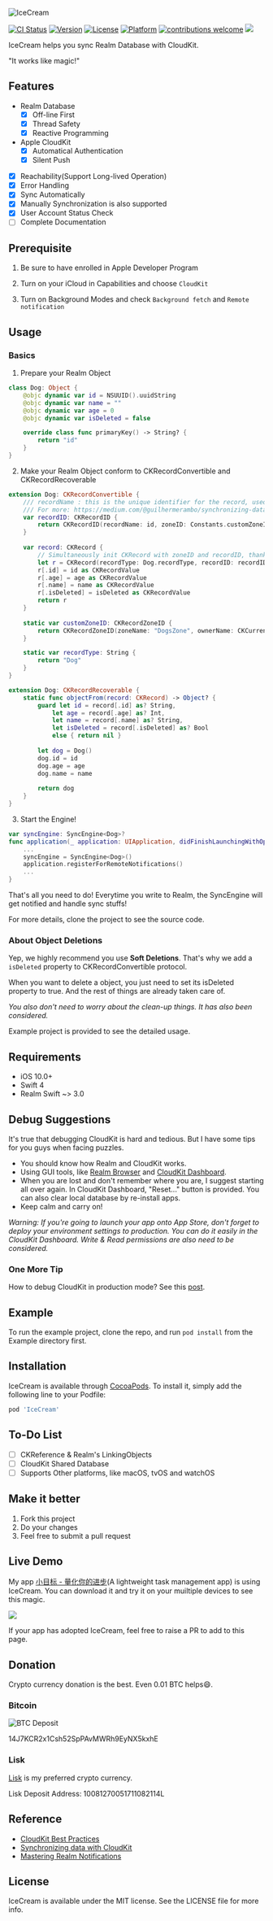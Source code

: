 ![IceCream](https://i.loli.net/2017/11/18/5a104e5acfea5.png)

[![CI Status](http://img.shields.io/travis/caiyue1993/IceCream.svg?style=flat)](https://travis-ci.org/caiyue1993/IceCream)
[![Version](https://img.shields.io/cocoapods/v/IceCream.svg?style=flat)](http://cocoapods.org/pods/IceCream)
[![License](https://img.shields.io/cocoapods/l/IceCream.svg?style=flat)](http://cocoapods.org/pods/IceCream)
[![Platform](https://img.shields.io/cocoapods/p/IceCream.svg?style=flat)](http://cocoapods.org/pods/IceCream)
[![contributions welcome](https://img.shields.io/badge/contributions-welcome-brightgreen.svg?style=flat)](https://github.com/caiyue1993/icecream/issues)
<a href="https://twitter.com/caiyue5"><img src="https://img.shields.io/twitter/follow/caiyue5.svg?style=social"></a>

IceCream helps you sync Realm Database with CloudKit.

"It works like magic!"

## Features

- Realm Database
    - [x] Off-line First
    - [x] Thread Safety
    - [x] Reactive Programming

- Apple CloudKit
    - [x] Automatical Authentication
    - [x] Silent Push

- [x] Reachability(Support Long-lived Operation) 
- [x] Error Handling
- [x] Sync Automatically
- [x] Manually Synchronization is also supported
- [x] User Account Status Check
- [ ] Complete Documentation 

## Prerequisite
1. Be sure to have enrolled in Apple Developer Program

2. Turn on your iCloud in Capabilities and choose `CloudKit`

3. Turn on Background Modes and check `Background fetch` and `Remote notification` 

## Usage

### Basics
1. Prepare your Realm Object
```swift
class Dog: Object {
    @objc dynamic var id = NSUUID().uuidString
    @objc dynamic var name = ""
    @objc dynamic var age = 0
    @objc dynamic var isDeleted = false

    override class func primaryKey() -> String? {
        return "id"
    }
}
```

2. Make your Realm Object conform to CKRecordConvertible and CKRecordRecoverable 
```swift
extension Dog: CKRecordConvertible {
    /// recordName : this is the unique identifier for the record, used to locate records on the database. We can create our own ID or leave it to CloudKit to generate a random UUID.
    /// For more: https://medium.com/@guilhermerambo/synchronizing-data-with-cloudkit-94c6246a3fda
    var recordID: CKRecordID {
        return CKRecordID(recordName: id, zoneID: Constants.customZoneID)
    }
    
    var record: CKRecord {
        // Simultaneously init CKRecord with zoneID and recordID, thanks to this guy: https://stackoverflow.com/questions/45429133/how-to-initialize-ckrecord-with-both-zoneid-and-recordid
        let r = CKRecord(recordType: Dog.recordType, recordID: recordID)
        r[.id] = id as CKRecordValue
        r[.age] = age as CKRecordValue
        r[.name] = name as CKRecordValue
        r[.isDeleted] = isDeleted as CKRecordValue
        return r
    }
    
    static var customZoneID: CKRecordZoneID {
        return CKRecordZoneID(zoneName: "DogsZone", ownerName: CKCurrentUserDefaultName)
    }

    static var recordType: String {
        return "Dog"
    }
}

extension Dog: CKRecordRecoverable {
    static func objectFrom(record: CKRecord) -> Object? {
        guard let id = record[.id] as? String,
            let age = record[.age] as? Int,
            let name = record[.name] as? String,
            let isDeleted = record[.isDeleted] as? Bool
            else { return nil }
        
        let dog = Dog()
        dog.id = id
        dog.age = age
        dog.name = name
        
        return dog
    }
}
```

3. Start the Engine!
```swift
var syncEngine: SyncEngine<Dog>?
func application(_ application: UIApplication, didFinishLaunchingWithOptions launchOptions: [UIApplicationLaunchOptionsKey: Any]?) -> Bool {
    ...
    syncEngine = SyncEngine<Dog>()
    application.registerForRemoteNotifications()
    ...
}
```

That's all you need to do! Everytime you write to Realm, the SyncEngine will get notified and handle sync stuffs!

For more details, clone the project to see the source code.

### About Object Deletions

Yep, we highly recommend you use **Soft Deletions**. That's why we add a `isDeleted` property to CKRecordConvertible protocol. 

When you want to delete a object, you just need to set its isDeleted property to true. And the rest of things are already taken care of.

*You also don't need to worry about the clean-up things. It has also been considered.*

Example project is provided to see the detailed usage.

## Requirements

- iOS 10.0+
- Swift 4
- Realm Swift ~> 3.0

## Debug Suggestions

It's true that debugging CloudKit is hard and tedious. But I have some tips for you guys when facing puzzles.

- You should know how Realm and CloudKit works. 
- Using GUI tools, like [Realm Browser](https://itunes.apple.com/us/app/realm-browser/id1007457278?mt=12) and [CloudKit Dashboard](https://icloud.developer.apple.com/dashboard).
- When you are lost and don't remember where you are, I suggest starting all over again. In CloudKit Dashboard, "Reset..." button is provided. You can also
clear local database by re-install apps.
- Keep calm and carry on!

*Warning: If you're going to launch your app onto App Store, don't forget to deploy your environment settings to production. You can do it easily in the CloudKit Dashboard. Write & Read permissions are also need to be considered.*

### One More Tip
How to debug CloudKit in production mode? See this [post](https://stackoverflow.com/questions/30182521/use-production-cloudkit-during-development).

## Example

To run the example project, clone the repo, and run `pod install` from the Example directory first.

## Installation

IceCream is available through [CocoaPods](http://cocoapods.org). To install
it, simply add the following line to your Podfile:

```ruby
pod 'IceCream'
```

## To-Do List

- [ ] CKReference & Realm's LinkingObjects
- [ ] CloudKit Shared Database 
- [ ] Supports Other platforms, like macOS, tvOS and watchOS

## Make it better
1. Fork this project
2. Do your changes
3. Feel free to submit a pull request

## Live Demo
My app [小目标 - 量化你的进步](https://itunes.apple.com/cn/app/%E5%B0%8F%E7%9B%AE%E6%A0%87-%E9%87%8F%E5%8C%96%E4%BD%A0%E7%9A%84%E8%BF%9B%E6%AD%A5/id1215312957?mt=8&at=1000lvyQ)(A lightweight task management app) is using IceCream. You can download it and try it on your muiltiple devices to see this magic.

<a href="https://itunes.apple.com/cn/app/%E5%B0%8F%E7%9B%AE%E6%A0%87-%E9%87%8F%E5%8C%96%E4%BD%A0%E7%9A%84%E8%BF%9B%E6%AD%A5/id1215312957?mt=8&at=1000lvyQ">
  <img src="https://github.com/caiyue1993/Tiptoes/blob/master/images/appstore.png">
</a>


If your app has adopted IceCream, feel free to raise a PR to add to this page.

## Donation
Crypto currency donation is the best. Even 0.01 BTC helps😄.
### Bitcoin

![BTC Deposit](https://i.loli.net/2017/11/19/5a11078c118b3.png)

14J7KCR2x1Csh52SpPAvMWRh9EyNX5kxhE

### Lisk
[Lisk](https://lisk.io/) is my preferred crypto currency.

Lisk Deposit Address: 10081270051711082114L

## Reference
- [CloudKit Best Practices](https://developer.apple.com/videos/play/wwdc2016/231/)
- [Synchronizing data with CloudKit](https://medium.com/@guilhermerambo/synchronizing-data-with-cloudkit-94c6246a3fda)
- [Mastering Realm Notifications](https://academy.realm.io/posts/meetup-jp-simard-mastering-realm-notifications/)

## License
IceCream is available under the MIT license. See the LICENSE file for more info.

